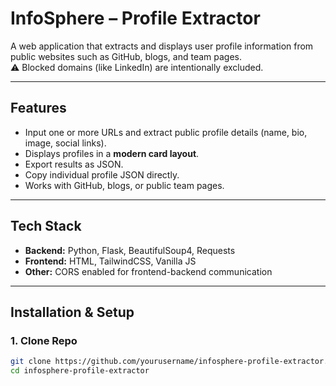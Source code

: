 # InfoSphere – Profile Extractor

A web application that extracts and displays user profile information from public websites such as GitHub, blogs, and team pages.  
⚠️ Blocked domains (like LinkedIn) are intentionally excluded.

---

## Features
- Input one or more URLs and extract public profile details (name, bio, image, social links).
- Displays profiles in a **modern card layout**.
- Export results as JSON.
- Copy individual profile JSON directly.
- Works with GitHub, blogs, or public team pages.

---

## Tech Stack
- **Backend:** Python, Flask, BeautifulSoup4, Requests
- **Frontend:** HTML, TailwindCSS, Vanilla JS
- **Other:** CORS enabled for frontend-backend communication

---

## Installation & Setup

### 1. Clone Repo
```bash
git clone https://github.com/yourusername/infosphere-profile-extractor.git
cd infosphere-profile-extractor
